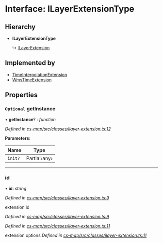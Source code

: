 # Interface: ILayerExtensionType

## Hierarchy

* **ILayerExtensionType**

  ↳ [ILayerExtension](_cs_map_src_classes_ilayer_extension_.ilayerextension.md)

## Implemented by

* [TimeInterpolationExtension](../classes/_cs_map_src_extensions_time_interpolation_extension_.timeinterpolationextension.md)
* [WmsTimeExtension](../classes/_cs_map_src_extensions_wms_time_extension_.wmstimeextension.md)

## Properties

### `Optional` getInstance

• **getInstance**? : *function*

*Defined in [cs-map/src/classes/ilayer-extension.ts:12](https://github.com/TNOCS/csnext/blob/99cbd46d/packages/cs-map/src/classes/ilayer-extension.ts#L12)*

**Parameters:**

Name | Type |
------ | ------ |
`init?` | Partial‹any› |

___

###  id

• **id**: *string*

*Defined in [cs-map/src/classes/ilayer-extension.ts:9](https://github.com/TNOCS/csnext/blob/99cbd46d/packages/cs-map/src/classes/ilayer-extension.ts#L9)*

extension id

*Defined in [cs-map/src/classes/ilayer-extension.ts:9](https://github.com/TNOCS/csnext/blob/99cbd46d/packages/cs-map/src/classes/ilayer-extension.ts#L9)*

*Defined in [cs-map/src/classes/ilayer-extension.ts:11](https://github.com/TNOCS/csnext/blob/99cbd46d/packages/cs-map/src/classes/ilayer-extension.ts#L11)*

extension options
*Defined in [cs-map/src/classes/ilayer-extension.ts:11](https://github.com/TNOCS/csnext/blob/99cbd46d/packages/cs-map/src/classes/ilayer-extension.ts#L11)*
